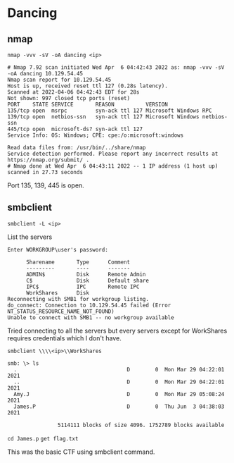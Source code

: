 # Dancing

## nmap
`nmap -vvv -sV -oA dancing <ip>`

```
# Nmap 7.92 scan initiated Wed Apr  6 04:42:43 2022 as: nmap -vvv -sV -oA dancing 10.129.54.45
Nmap scan report for 10.129.54.45
Host is up, received reset ttl 127 (0.28s latency).
Scanned at 2022-04-06 04:42:43 EDT for 28s
Not shown: 997 closed tcp ports (reset)
PORT    STATE SERVICE       REASON          VERSION
135/tcp open  msrpc         syn-ack ttl 127 Microsoft Windows RPC
139/tcp open  netbios-ssn   syn-ack ttl 127 Microsoft Windows netbios-ssn
445/tcp open  microsoft-ds? syn-ack ttl 127
Service Info: OS: Windows; CPE: cpe:/o:microsoft:windows

Read data files from: /usr/bin/../share/nmap
Service detection performed. Please report any incorrect results at https://nmap.org/submit/ .
# Nmap done at Wed Apr  6 04:43:11 2022 -- 1 IP address (1 host up) scanned in 27.73 seconds
```

Port 135, 139, 445 is open.

## smbclient
`smbclient -L <ip>`
  
List the servers
  
  ```
  Enter WORKGROUP\user's password: 

        Sharename       Type      Comment
        ---------       ----      -------
        ADMIN$          Disk      Remote Admin
        C$              Disk      Default share
        IPC$            IPC       Remote IPC
        WorkShares      Disk      
Reconnecting with SMB1 for workgroup listing.
do_connect: Connection to 10.129.54.45 failed (Error NT_STATUS_RESOURCE_NAME_NOT_FOUND)
Unable to connect with SMB1 -- no workgroup available
```
Tried connecting to all the servers but every servers except for WorkShares requires credentials which I don't have. 

`smbclient \\\\<ip>\\WorkShares`

```
smb: \> ls
  .                                   D        0  Mon Mar 29 04:22:01 2021
  ..                                  D        0  Mon Mar 29 04:22:01 2021
  Amy.J                               D        0  Mon Mar 29 05:08:24 2021
  James.P                             D        0  Thu Jun  3 04:38:03 2021

                5114111 blocks of size 4096. 1752789 blocks available
```

`cd James.p`
`get flag.txt`

This was the basic CTF using smbclient command. 
